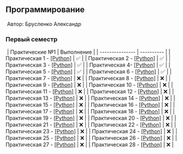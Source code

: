 ## Программирование
​
Автор: Брусленко Александр
​
### Первый семестр
​
| Практические №1 | Выполнение |
| --------------- | ---------- |
| Практическая 1 - [[Python]](./Practice/01/) | ✅ |
| Практическая 2 - [[Python]](./Practice/02/) | ✅ |
| Практическая 3 - [[Python]](./Practice/03/) | ✅ |
| Практическая 4- [[Python]](./Practice/04/) | ✅ |
| Практическая 5 - [[Python]](./Practice/05/) | ✅ |
| Практическая 6 - [[Python]](./Practice/06/) | ✅ |
| Практическая 7 - [[Python]](./Practice/07/) | ❌ |
| Практическая 8 - [[Python]](./Practice/08/) | ❌ |
| Практическая 9 - [[Python]](./Practice/09/) | ❌ |
| Практическая 10 - [[Python]](./Practice/10/) | ❌ |
| Практическая 11 - [[Python]](./Practice/11/) | ❌ |
| Практическая 12 - [[Python]](./Practice/12/) | ❌ |
| Практическая 13 - [[Python]](./Practice/13/) | ❌ |
| Практическая 14 - [[Python]](./Practice/14/) | ❌ |
| Практическая 15 - [[Python]](./Practice/15/) | ❌ |
| Практическая 16 - [[Python]](./Practice/16/) | ❌ |
| Практическая 17 - [[Python]](./Practice/17/) | ❌ |
| Практическая 18 - [[Python]](./Practice/18/) | ❌ |
| Практическая 19 - [[Python]](./Practice/19/) | ❌ |
| Практическая 20 - [[Python]](./Practice/20/) | ❌ |
| Практическая 21 - [[Python]](./Practice/21/) | ❌ |
| Практическая 22 - [[Python]](./Practice/22/) | ❌ |
| Практическая 23 - [[Python]](./Practice/23/) | ❌ |
| Практическая 24 - [[Python]](./Practice/24/) | ❌ |
| Практическая 25 - [[Python]](./Practice/25/) | ❌ |
| Практическая 26 - [[Python]](./Practice/26/) | ❌ |
| Практическая 27 - [[Python]](./Practice/27/) | ❌ |
| Практическая 28 - [[Python]](./Practice/28/) | ❌ |